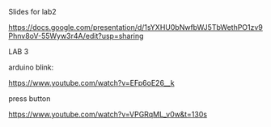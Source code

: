 Slides for lab2


https://docs.google.com/presentation/d/1sYXHU0bNwfbWJ5TbWethPO1zv9Phnv8oV-55Wyw3r4A/edit?usp=sharing

LAB 3

arduino blink:

https://www.youtube.com/watch?v=EFp6oE26__k

press button

https://www.youtube.com/watch?v=VPGRqML_v0w&t=130s
